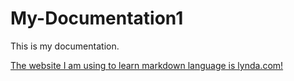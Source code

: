 # My-Documentation1
This is my documentation.

[The website I am using to learn markdown language is lynda.com!](http://www.lynda.com)
